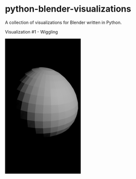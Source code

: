 # python-blender-visualizations
A collection of visualizations for Blender written in Python.

Visualization #1 - Wiggling

<img src="https://github.com/SlyPuffin/python-blender-visualizations/blob/main/images/visualization_01_wiggling.png" width="250">
